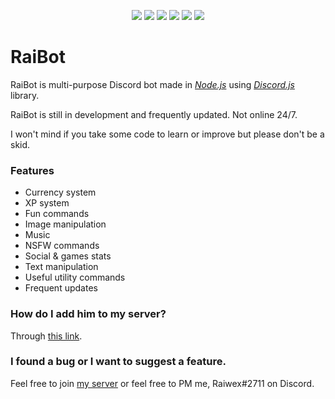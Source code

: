 <p align="center">
<img src="https://i.imgur.com/vLqQhse.png">
    <a href="https://github.com/Raiwex/RaiBot/commits/master"><img src="https://img.shields.io/github/last-commit/Raiwex/RaiBot?color=%23E91E63&style=for-the-badge"></a>
    <a href="https://github.com/Raiwex/RaiBot/commits/master"><img src="https://img.shields.io/github/commit-activity/m/Raiwex/RaiBot?color=%23E91E63&style=for-the-badge"></a>
    <a href="https://github.com/Raiwex/RaiBot/issues"><img src="https://img.shields.io/github/issues/Raiwex/RaiBot?color=%23E91E63&style=for-the-badge"></a>
    <a href="https://github.com/Raiwex/RaiBot"><img src="https://img.shields.io/github/repo-size/Raiwex/RaiBot?color=%23E91E63&style=for-the-badge"></a>
    <a href="https://discord.gg/KD457qA"><img src="https://img.shields.io/discord/347876379645313024?color=%23E91E63&style=for-the-badge"></a>
</p>

# RaiBot
RaiBot is multi-purpose Discord bot made in *[Node.js](https://nodejs.org/en/)* using *[Discord.js](https://discord.js.org/#/)* library.

RaiBot is still in development and frequently updated. Not online 24/7.

I won't mind if you take some code to learn or improve but please don't be a skid.

### Features
- Currency system
- XP system
- Fun commands
- Image manipulation
- Music
- NSFW commands
- Social & games stats
- Text manipulation
- Useful utility commands
- Frequent updates

### How do I add him to my server?
Through [this link](https://discordapp.com/oauth2/authorize?&client_id=668244314718994465&scope=client&permissions=8).

### I found a bug or I want to suggest a feature.
Feel free to join [my server](https://discord.gg/KD457qA) or feel free to PM me, Raiwex#2711 on Discord.
